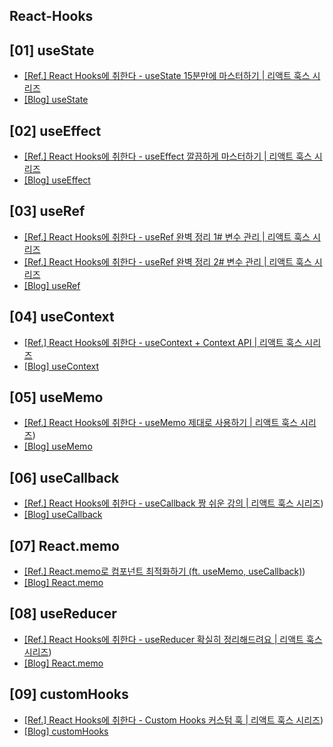## React-Hooks

## [01] useState

- [[Ref.] React Hooks에 취한다 - useState 15분만에 마스터하기 | 리액트 훅스 시리즈](https://youtu.be/G3qglTF-fFI) <br/>
- [[Blog] useState ](https://velog.io/@hyeun427/React-Hooks-useState) <br/>

## [02] useEffect

- [[Ref.] React Hooks에 취한다 - useEffect 깔끔하게 마스터하기 | 리액트 훅스 시리즈](https://youtu.be/kyodvzc5GHU) <br/>
- [[Blog] useEffect ](https://velog.io/@hyeun427/React-Hooks-useEffect) <br/>

## [03] useRef

- [[Ref.] React Hooks에 취한다 - useRef 완벽 정리 1# 변수 관리 | 리액트 훅스 시리즈](https://youtu.be/VxqZrL4FLz8) <br/>
- [[Ref.] React Hooks에 취한다 - useRef 완벽 정리 2# 변수 관리 | 리액트 훅스 시리즈](https://youtu.be/EMK8oUUwP5Q) <br/>
- [[Blog] useRef ](https://velog.io/@hyeun427/React-Hooks-useRef) <br/>

## [04] useContext

- [[Ref.] React Hooks에 취한다 - useContext + Context API | 리액트 훅스 시리즈](https://youtu.be/LwvXVEHS638) <br/>
- [[Blog] useContext ](https://velog.io/@hyeun427/React-Hooks-useContext) <br/>

## [05] useMemo

- [[Ref.] React Hooks에 취한다 - useMemo 제대로 사용하기 | 리액트 훅스 시리즈](https://youtu.be/e-CnI8Q5RY4)) <br/>
- [[Blog] useMemo ](https://velog.io/@hyeun427/React-Hooks-useMemo) <br/>

## [06] useCallback

- [[Ref.] React Hooks에 취한다 - useCallback 짱 쉬운 강의 | 리액트 훅스 시리즈](https://youtu.be/XfUF9qLa3mU)) <br/>
- [[Blog] useCallback ](https://velog.io/@hyeun427/React-Hooks-useCallback) <br/>

## [07] React.memo

- [[Ref.] React.memo로 컴포넌트 최적화하기 (ft. useMemo, useCallback)](https://youtu.be/oqUgcxwrnSY)) <br/>
- [[Blog] React.memo ](https://velog.io/@hyeun427/React-Hooks-React.memo) <br/>

## [08] useReducer

- [[Ref.] React Hooks에 취한다 - useReducer 확실히 정리해드려요 | 리액트 훅스 시리즈](https://youtu.be/tdORpiegLg0)) <br/>
- [[Blog] React.memo ](https://velog.io/@hyeun427/React-Hooks-useReducer) <br/>

## [09] customHooks

- [[Ref.] React Hooks에 취한다 - Custom Hooks 커스텀 훅 | 리액트 훅스 시리즈](https://youtu.be/S6POUU2-tr8)) <br/>
- [[Blog] customHooks ](https://velog.io/@hyeun427/React-Hooks-Custom-Hooks) <br/>
